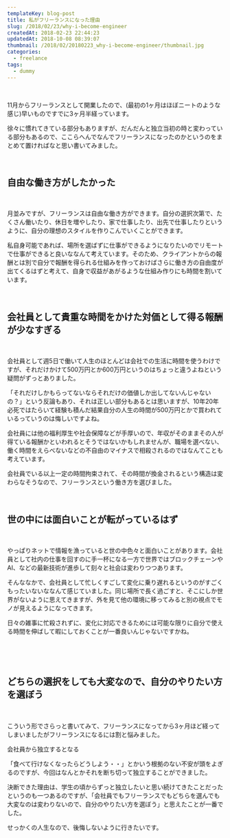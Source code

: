 ```yaml
---
templateKey: blog-post
title: 私がフリーランスになった理由
slug: /2018/02/23/why-i-become-engineer
createdAt: 2018-02-23 22:44:23
updatedAt: 2018-10-08 08:39:07
thumbnail: /2018/02/20180223_why-i-become-engineer/thumbnail.jpg
categories:
  - freelance
tags:
  - dummy
---
```


&nbsp;

11月からフリーランスとして開業したので、(最初の1ヶ月はほぼニートのような感じ)早いものですでに3ヶ月半経っています。

徐々に慣れてきている部分もありますが、だんだんと独立当初の時と変わっている部分もあるので、ここらへんでなんでフリーランスになったのかというのをまとめて置ければなと思い書いてみました。

<div class="adsense"></div>

&nbsp;
<h2>自由な働き方がしたかった</h2>
&nbsp;

月並みですが、フリーランスは自由な働き方ができます。自分の選択次第で、たくさん働いたり、休日を増やしたり、家で仕事したり、出先で仕事したりというように、自分の理想のスタイルを作りこんでいくことができます。

私自身可能であれば、場所を選ばずに仕事ができるようになりたいのでリモートで仕事ができると良いななんて考えています。そのため、クライアントからの報酬とは別で自分で報酬を得られる仕組みを作っておけばさらに働き方の自由度が出てくるはずと考えて、自身で収益があがるような仕組み作りにも時間を割いています。

&nbsp;
<h2>会社員として貴重な時間をかけた対価として得る報酬が少なすぎる</h2>
&nbsp;

会社員として週5日で働いて人生のほとんどは会社での生活に時間を使うわけですが、それだけかけて500万円とか600万円というのはちょっと違うよねという疑問がずっとありました。

「それだけしかもらってないならそれだけの価値しか出してないんじゃないの？」という反論もあり、それは正しい部分もあるとは思いますが、10年20年必死ではたらいて経験も積んだ結果自分の人生の時間が500万円とかで買われているっていうのは悔しいですよね。

会社員には他の福利厚生や社会保障などが手厚いので、年収がそのままその人が得ている報酬かといわれるとそうではないかもしれませんが、職場を選べない、働く時間をえらべないなどの不自由のマイナスで相殺されるのではなんてことも考えています。

会社員でいる以上一定の時間拘束されて、その時間が換金されるという構造は変わらなそうなので、フリーランスという働き方を選びました。

&nbsp;
<h2>世の中には面白いことが転がっているはず</h2>
&nbsp;

やっぱりネットで情報を漁っていると世の中色々と面白いことがあります。会社員として社内の仕事を回すのに手一杯になる一方で世界ではブロックチェーンやAI、などの最新技術が進歩して刻々と社会は変わりつつあります。

そんななかで、会社員として忙しくすごして変化に乗り遅れるというのがすごくもったいないななんて感じていました。同じ場所で長く過ごすと、そこにしか世界がないように思えてきますが、外を見て他の環境に移ってみると別の視点でモノが見えるようになってきます。

日々の雑事に忙殺されずに、変化に対応できるためには可能な限りに自分で使える時間を伸ばして暇にしておくことが一番良いんじゃないですかね。

&nbsp;

&nbsp;
<h2>どちらの選択をしても大変なので、自分のやりたい方を選ぼう</h2>
&nbsp;

こういう形でさらっと書いてみて、フリーランスになってから3ヶ月ほど経ってしまいましたがフリーランスになるには割と悩みました。

会社員から独立するとなる

「食べて行けなくなったらどうしよう・・」とかいう根拠のない不安が頭をよぎるのですが、今回はなんとかそれを断ち切って独立することができました。

決断できた理由は、学生の頃からずっと独立したいと思い続けてきたことだったというのも一つあるのですが、「会社員でもフリーランスでもどちらを選んでも大変なのは変わりないので、自分のやりたい方を選ぼう」と思えたことが一番でした。

せっかくの人生なので、後悔しないように行きたいです。

&nbsp;

&nbsp;
